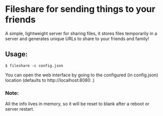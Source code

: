 # Fileshare for sending things to your friends

A simple, lightweight server for sharing files, it stores files
temporarily in a server and generates unique URLs to share to
your friends and family!

## Usage:

	$ fileshare -c config.json

You can open the web interface by going to the configured
(in config.json) location (defaults to http://localhost:8080 .)

### Note:

All the info lives in memory, so it will be reset to blank
after a reboot or server restart.
